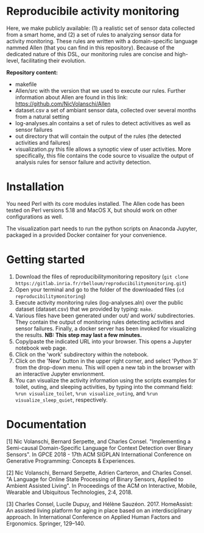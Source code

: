 # Reproducibile activity monitoring
Here, we make publicly available: (1) a realistic set of sensor data collected from a smart home, and (2) a set of rules 
to analyzing sensor data for activity monitoring. These rules are written with a domain-specific language nammed Allen (that you can find in this repository). 
Because of the dedicated nature of this DSL, our monitoring rules are concise and high-level, facilitating their evolution.

**Repository content:**

- makefile
- Allen/src with the version that we used to execute our rules. Further information about Allen are found 
in this link: https://github.com/NicVolanschi/Allen
- dataset.csv a set of ambiant sensor data, collected over several months from a natural setting
- log-analyses.aln contains a set of rules to detect activitives as well as sensor failures 
- out directory that will contain the output of the rules (the detected activities and failures)
- visualization.py this file allows a synoptic view of user activities. More specifically, this file contains the code source
to visualize the output of analysis rules for sensor failure and activity detection. 

# Installation 

You need Perl with its core modules installed. The Allen code has been tested on Perl versions 5.18 and MacOS X, 
but should work on other configurations as well.

The visualization part needs to run the python scripts on Anaconda Jupyter, packaged in a provided
Docker container for your convenience.

# Getting started

1. Download the files of reproducibilitymonitoring repository  (`git clone https://gitlab.inria.fr/rbelloum/reproducibilitymonitoring.git`)
2. Open your terminal and go to the folder of the downloaded files (`cd reproducibilitymonitoring`)
3. Execute activity monitoring rules (log-analyses.aln) over the public dataset (dataset.csv) that we provided by typing: `make`.
4. Various files have been generated under out/ and work/ subdirectories. They contain the output of monitoring rules detecting activities and sensor failures. Finally, a docker server has been invoked for visualizing the results.
  **NB: This step may last a few minutes.**
5. Copy/paste the indicated URL into your browser. This opens a Jupyter notebook web page.
6. Click on the 'work' subdirectory within the notebook. 
7. Click on the 'New' button in the upper right corner, and select 'Python 3' from the drop-down menu. This will open a new tab in the browser with an interactive Jupyter envrionment.
8. You can visualize the activity information using the scripts examples for toilet, outing, and sleeping activities, by typing into the command field: `%run visualize_toilet`, `%run visualize_outing`, and `%run visualize_sleep_quiet`, respectively.


# Documentation 

[1] Nic Volanschi, Bernard Serpette, and Charles Consel. "Implementing a Semi-causal Domain-Specific Language for 
Context Detection over Binary Sensors". In GPCE 2018 - 17th ACM SIGPLAN International Conference on 
Generative Programming: Concepts & Experiences.

[2] Nic Volanschi, Bernard Serpette, Adrien Carteron, and Charles Consel. 
"A Language for Online State Processing of Binary Sensors, Applied to Ambient Assisted Living". 
In Proceedings of the ACM on Interactive, Mobile, Wearable and Ubiquitous Technologies, 2:4, 2018.

[3] Charles Consel, Lucile Dupuy, and Hélène Sauzéon. 2017. HomeAssist: An assisted living platform 
for aging in place based on an interdisciplinary approach. 
In International Conference on Applied Human Factors and Ergonomics. Springer, 129–140.